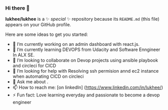### Hi there 👋

**lukhee/lukhee** is a ✨ _special_ ✨ repository because its `README.md` (this file) appears on your GitHub profile.

Here are some ideas to get you started:

- 🔭 I’m currently working on an admin dashboard with react.js.
- 🌱 I’m currently learning DEVOPS from Udacity and Software Enngineer In ALX SE.
- 👯 I’m looking to collaborate on Devop projects using ansible playbook and circleci for CICD
- 🤔 I’m looking for help with Resolving ssh permision annd ec2 instance when automating CICD on circleci
- 💬 Ask me about .
- 📫 How to reach me: [on linkedIn] (https://www.linkedin.com/in/lukhee/)
- ⚡ Fun fact: Love learning everyday and passionate to become a devop engineer

